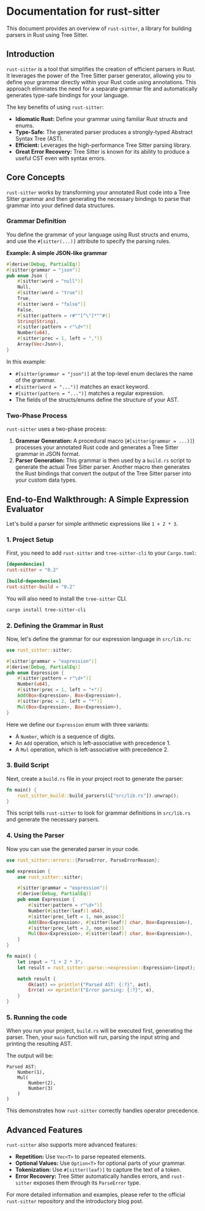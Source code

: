 

# Documentation for rust-sitter

This document provides an overview of `rust-sitter`, a library for building parsers in Rust using Tree Sitter.

## Introduction

`rust-sitter` is a tool that simplifies the creation of efficient parsers in Rust. It leverages the power of the Tree Sitter parser generator, allowing you to define your grammar directly within your Rust code using annotations. This approach eliminates the need for a separate grammar file and automatically generates type-safe bindings for your language.

The key benefits of using `rust-sitter`:

*   **Idiomatic Rust:** Define your grammar using familiar Rust structs and enums.
*   **Type-Safe:** The generated parser produces a strongly-typed Abstract Syntax Tree (AST).
*   **Efficient:** Leverages the high-performance Tree Sitter parsing library.
*   **Great Error Recovery:** Tree Sitter is known for its ability to produce a useful CST even with syntax errors.

## Core Concepts

`rust-sitter` works by transforming your annotated Rust code into a Tree Sitter grammar and then generating the necessary bindings to parse that grammar into your defined data structures.

### Grammar Definition

You define the grammar of your language using Rust structs and enums, and use the `#[sitter(...)]` attribute to specify the parsing rules.

**Example: A simple JSON-like grammar**

```rust
#[derive(Debug, PartialEq)]
#[sitter(grammar = "json")]
pub enum Json {
    #[sitter(word = "null")]
    Null,
    #[sitter(word = "true")]
    True,
    #[sitter(word = "false")]
    False,
    #[sitter(pattern = r#""[^\"]*""#)]
    String(String),
    #[sitter(pattern = r"\d+")]
    Number(u64),
    #[sitter(prec = 1, left = ",")]
    Array(Vec<Json>),
}
```

In this example:

*   `#[sitter(grammar = "json")]` at the top-level enum declares the name of the grammar.
*   `#[sitter(word = "...")]` matches an exact keyword.
*   `#[sitter(pattern = "...")]` matches a regular expression.
*   The fields of the structs/enums define the structure of your AST.

### Two-Phase Process

`rust-sitter` uses a two-phase process:

1.  **Grammar Generation:** A procedural macro (`#[sitter(grammar = ...)]`) processes your annotated Rust code and generates a Tree Sitter grammar in JSON format.
2.  **Parser Generation:** This grammar is then used by a `build.rs` script to generate the actual Tree Sitter parser. Another macro then generates the Rust bindings that convert the output of the Tree Sitter parser into your custom data types.

## End-to-End Walkthrough: A Simple Expression Evaluator

Let's build a parser for simple arithmetic expressions like `1 + 2 * 3`.

### 1. Project Setup

First, you need to add `rust-sitter` and `tree-sitter-cli` to your `Cargo.toml`:

```toml
[dependencies]
rust-sitter = "0.2"

[build-dependencies]
rust-sitter-build = "0.2"
```

You will also need to install the `tree-sitter` CLI.

```bash
cargo install tree-sitter-cli
```

### 2. Defining the Grammar in Rust

Now, let's define the grammar for our expression language in `src/lib.rs`:

```rust
use rust_sitter::sitter;

#[sitter(grammar = "expression")]
#[derive(Debug, PartialEq)]
pub enum Expression {
    #[sitter(pattern = r"\d+")]
    Number(u64),
    #[sitter(prec = 1, left = "+")]
    Add(Box<Expression>, Box<Expression>),
    #[sitter(prec = 2, left = "*")]
    Mul(Box<Expression>, Box<Expression>),
}
```

Here we define our `Expression` enum with three variants:
*   A `Number`, which is a sequence of digits.
*   An `Add` operation, which is left-associative with precedence 1.
*   A `Mul` operation, which is left-associative with precedence 2.

### 3. Build Script

Next, create a `build.rs` file in your project root to generate the parser:

```rust
fn main() {
    rust_sitter_build::build_parsers(&["src/lib.rs"]).unwrap();
}
```

This script tells `rust-sitter` to look for grammar definitions in `src/lib.rs` and generate the necessary parsers.

### 4. Using the Parser

Now you can use the generated parser in your code.

```rust
use rust_sitter::errors::{ParseError, ParseErrorReason};

mod expression {
    use rust_sitter::sitter;

    #[sitter(grammar = "expression")]
    #[derive(Debug, PartialEq)]
    pub enum Expression {
        #[sitter(pattern = r"\d+")]
        Number(#[sitter(leaf)] u64),
        #[sitter(prec_left = 1, non_assoc)]
        Add(Box<Expression>, #[sitter(leaf)] char, Box<Expression>),
        #[sitter(prec_left = 2, non_assoc)]
        Mul(Box<Expression>, #[sitter(leaf)] char, Box<Expression>),
    }
}

fn main() {
    let input = "1 + 2 * 3";
    let result = rust_sitter::parse::<expression::Expression>(input);

    match result {
        Ok(ast) => println!("Parsed AST: {:?}", ast),
        Err(e) => eprintln!("Error parsing: {:?}", e),
    }
}
```

### 5. Running the code

When you run your project, `build.rs` will be executed first, generating the parser. Then, your `main` function will run, parsing the input string and printing the resulting AST.

The output will be:

```
Parsed AST:
    Number(1),
    Mul(
        Number(2),
        Number(3)
    )
)
```

This demonstrates how `rust-sitter` correctly handles operator precedence.

## Advanced Features

`rust-sitter` also supports more advanced features:

*   **Repetition:** Use `Vec<T>` to parse repeated elements.
*   **Optional Values:** Use `Option<T>` for optional parts of your grammar.
*   **Tokenization:** Use `#[sitter(leaf)]` to capture the text of a token.
*   **Error Recovery:** Tree Sitter automatically handles errors, and `rust-sitter` exposes them through its `ParseError` type.

For more detailed information and examples, please refer to the official `rust-sitter` repository and the introductory blog post.

